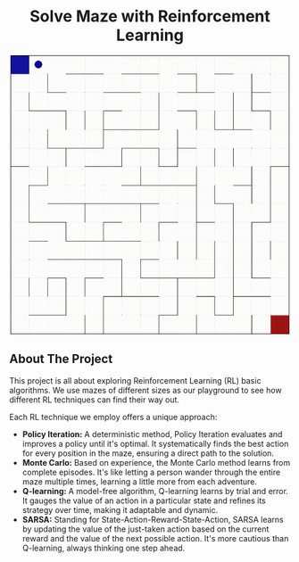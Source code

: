 <div align="center">
    <h1>Solve Maze with Reinforcement Learning</h1>
<img src="https://github.com/AchiaIR/solve_maze/blob/master/solvemazeexample.gif" width="500" height="500" />
</div>



<h2>About The Project</h2>
This project is all about exploring Reinforcement Learning (RL) basic algorithms. We use mazes of different sizes as our playground to see how different RL techniques can find their way out. 

Each RL technique we employ offers a unique approach:

* **Policy Iteration:** A deterministic method, Policy Iteration evaluates and improves a policy until it's optimal. It systematically finds the best action for every position in the maze, ensuring a direct path to the solution.
* **Monte Carlo:** Based on experience, the Monte Carlo method learns from complete episodes. It's like letting a person wander through the entire maze multiple times, learning a little more from each adventure.
* **Q-learning:** A model-free algorithm, Q-learning learns by trial and error. It gauges the value of an action in a particular state and refines its strategy over time, making it adaptable and dynamic.
* **SARSA:** Standing for State-Action-Reward-State-Action, SARSA learns by updating the value of the just-taken action based on the current reward and the value of the next possible action. It's more cautious than Q-learning, always thinking one step ahead.

